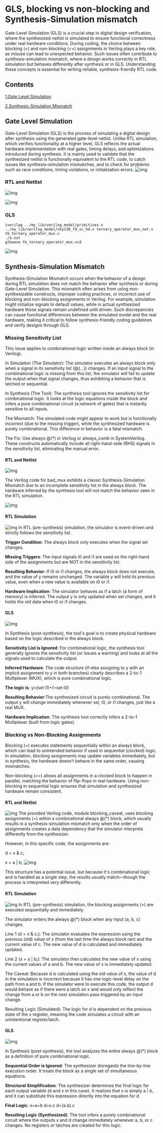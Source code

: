 
# GLS, blocking vs non-blocking and Synthesis-Simulation mismatch

Gate-Level Simulation (GLS) is a crucial step in digital design verification, where the synthesized netlist is simulated to ensure functional correctness under real hardware conditions. During coding, the choice between blocking (=) and non-blocking (<=) assignments in Verilog plays a key role, as misuse can lead to unexpected behavior. Such issues often contribute to synthesis–simulation mismatch, where a design works correctly in RTL simulation but behaves differently after synthesis or in GLS. Understanding these concepts is essential for writing reliable, synthesis-friendly RTL code.

## Contents
 
 [1.Gate Level Simulation](#gate-level-simulation)

 [2.Synthesis-Simulation Mismatch](#synthesis-simulation-mismatch)
 
## Gate Level Simulation
   Gate-Level Simulation (GLS) is the process of simulating a digital design after synthesis using the generated gate-level netlist. Unlike RTL simulation, which verifies functionality at a higher level, GLS reflects the actual hardware implementation with real gates, timing delays, and optimizations introduced during synthesis. It is mainly used to validate that the synthesized netlist is functionally equivalent to the RTL code, to catch issues like synthesis–simulation mismatches, and to check for problems such as race conditions, timing violations, or initialization errors.
   ![img](https://github.com/MohammedFarhanN-off/Soc_tapout_program_week1/blob/main/Day-4/Images/Screenshot%202025-09-25%20110800.png?raw=true)

### RTL and Netlist
![img](https://github.com/MohammedFarhanN-off/Soc_tapout_program_week1/blob/main/Day-4/Images/VirtualBox_Ubuntu_25_09_2025_21_09_05.png?raw=true)
   
   ![img](https://github.com/MohammedFarhanN-off/Soc_tapout_program_week1/blob/main/Day-4/Images/VirtualBox_Ubuntu_25_09_2025_13_47_35.png?raw=true)

### GLS
  
    iverilog ../my_lib/verilog_model/primitives.v ../my_lib/verilog_model/sky130_fd_sc_hd.v ternary_operator_mux_net.v tb_ternary_operator_mux.v 
    ./a.out
    gtkwave tb_ternary_operator_mux.vcd

![img](https://github.com/MohammedFarhanN-off/Soc_tapout_program_week1/blob/main/Day-4/Images/VirtualBox_Ubuntu_25_09_2025_13_44_24.png?raw=true)

## Synthesis-Simulation Mismatch
Synthesis–Simulation Mismatch occurs when the behavior of a design during RTL simulation does not match the behavior after synthesis or during Gate-Level Simulation. This mismatch often arises from using non-synthesizable constructs, improper coding practices, or incorrect use of blocking and non-blocking assignments in Verilog. For example, simulation might initialize signals to default values, while in actual synthesized hardware those signals remain undefined until driven. Such discrepancies can cause functional differences between the simulated model and the real hardware, making it critical to follow synthesis-friendly coding guidelines and verify designs through GLS.

### Missing Sensitivity List
This issue applies to combinational logic written inside an always block (in Verilog).

In Simulation (The Simulator): The simulator executes an always block only when a signal in its sensitivity list (@(...)) changes. If an input signal to the combinational logic is missing from this list, the simulator will fail to update the output when that signal changes, thus exhibiting a behavior that is latched or sequential.

In Synthesis (The Tool): The synthesis tool ignores the sensitivity list for combinational logic. It looks at the logic equations inside the block and infers a pure combinational circuit (a network of gates) that is instantly sensitive to all inputs.

The Mismatch: The simulated code might appear to work but is functionally incorrect (due to the missing trigger), while the synthesized hardware is purely combinational. This difference in behavior is a fatal mismatch.

The Fix: Use always @(*) in Verilog or always_comb in SystemVerilog. These constructs automatically include all right-hand-side (RHS) signals in the sensitivity list, eliminating the manual error.
#### RTL and Netlist
![img](https://github.com/MohammedFarhanN-off/Soc_tapout_program_week1/blob/main/Day-4/Images/VirtualBox_Ubuntu_25_09_2025_21_09_29.png?raw=true)

The Verilog code for bad_mux exhibits a classic Synthesis-Simulation Mismatch due to an incomplete sensitivity list in the always block. The hardware inferred by the synthesis tool will not match the behavior seen in the RTL simulation.

![img](https://github.com/MohammedFarhanN-off/Soc_tapout_program_week1/blob/main/Day-4/Images/VirtualBox_Ubuntu_25_09_2025_13_59_48.png?raw=true)

#### RTL Simulation
 
 ![img](https://github.com/MohammedFarhanN-off/Soc_tapout_program_week1/blob/main/Day-4/Images/VirtualBox_Ubuntu_25_09_2025_13_58_13.png?raw=true)
In RTL (pre-synthesis) simulation, the simulator is event-driven and strictly follows the sensitivity list.

**Trigger Condition**: The always block only executes when the signal sel changes.

**Missing Triggers**: The input signals i0 and i1 are used on the right-hand side of the assignments but are NOT in the sensitivity list.

**Resulting Behavior**:
If i0 or i1 changes, the always block does not execute, and the value of y remains unchanged.
The variable y will hold its previous value, even when a new value is available on i0 or i1.

**Hardware Implication**: The simulator behaves as if a latch (a form of memory) is inferred. The output y is only updated when sel changes, and it holds the old data when i0 or i1 changes.

#### GLS

![img](https://github.com/MohammedFarhanN-off/Soc_tapout_program_week1/blob/main/Day-4/Images/VirtualBox_Ubuntu_25_09_2025_14_01_29.png?raw=true)

In Synthesis (post-synthesis), the tool's goal is to create physical hardware based on the logic described in the always block.

**Sensitivity List is Ignored**: For combinational logic, the synthesis tool generally ignores the sensitivity list (or issues a warning) and looks at all the signals used to calculate the output.

**Inferred Hardware**: The code structure (if-else assigning to y with an implicit assignment to y in both branches) clearly describes a 2-to-1 Multiplexer (MUX), which is pure combinational logic.

**The logic is**: y=(sel⋅i1)+(~sel⋅i0)

**Resulting Behavior**:The synthesized circuit is purely combinational. The output y will change immediately whenever sel, i0, or i1 changes, just like a real MUX.

**Hardware Implication**: The synthesis tool correctly infers a 2-to-1 Multiplexer (built from logic gates).


### Blocking vs Non-Blocking Assignments
Blocking (=) executes statements sequentially within an always block, which can lead to unintended behavior if used in sequential (clocked) logic. In simulation, blocking assignments may update variables immediately, but in synthesis, the hardware doesn’t behave in the same order, causing mismatches.

Non-blocking (<=) allows all assignments in a clocked block to happen in parallel, matching the behavior of flip-flops in real hardware. Using non-blocking in sequential logic ensures that simulation and synthesized hardware remain consistent.

#### RTL and Netlist
![img](https://github.com/MohammedFarhanN-off/Soc_tapout_program_week1/blob/main/Day-4/Images/VirtualBox_Ubuntu_25_09_2025_21_09_05.png?raw=true)
The provided Verilog code, module blocking_caveat, uses blocking assignments (=) within a combinational always @(*) block, which usually results in a synthesis-simulation mismatch only when the order of assignments creates a data dependency that the simulator interprets differently from the synthesizer.

However, in this specific code, the assignments are:

d = x & c;

x = a | b;
![img](https://github.com/MohammedFarhanN-off/Soc_tapout_program_week1/blob/main/Day-4/Images/VirtualBox_Ubuntu_25_09_2025_14_07_27.png?raw=true)

This structure has a potential issue, but because it's combinational logic and is handled as a single step, the results usually match—though the process is interpreted very differently.

#### RTL Simulation
 
 ![img](https://github.com/MohammedFarhanN-off/Soc_tapout_program_week1/blob/main/Day-4/Images/VirtualBox_Ubuntu_25_09_2025_14_04_27.png?raw=true)
 In RTL (pre-synthesis) simulation, the blocking assignments (=) are executed sequentially and immediately.

The simulator enters the always @(*) block when any input (a, b, c) changes.

Line 1 (d = x & c;): The simulator evaluates the expression using the previous (old) value of x (from the last time the always block ran) and the current value of c. The new value of d is calculated and immediately updated.

Line 2 (x = a | b;): The simulator then calculates the new value of x using the current values of a and b. The new value of x is immediately updated.

The Caveat: Because d is calculated using the old value of x, the value of d in the simulation is incorrect because it has one logic-level delay on the path from a and b. If the simulator were to execute this code, the output d would behave as if there were a latch on x and would only reflect the change from a or b on the next simulation pass triggered by an input change.

Resulting Logic (Simulated): The logic for d is dependent on the previous state of the x register, meaning the code simulates a circuit with an unintentional register/latch.

#### GLS

![img](https://github.com/MohammedFarhanN-off/Soc_tapout_program_week1/blob/main/Day-4/Images/VirtualBox_Ubuntu_25_09_2025_14_06_15.png?raw=true)

In Synthesis (post-synthesis), the tool analyzes the entire always @(*) block as a definition of pure combinational logic.

**Sequential Order is Ignored**: The synthesizer disregards the line-by-line execution order. It treats the block as a single set of simultaneous equations.

**Structural Simplification**: The synthesizer determines the final logic for each output variable (d and x in this case). It realizes that x is simply a | b, and it can substitute this expression directly into the equation for d.

**Final Logic**:
x=a+b
d=x.c
d=(a.b).c

**Resulting Logic (Synthesized)**:
 The tool infers a purely combinational circuit where the outputs x and d change immediately whenever a, b, or c changes. No registers or latches are created for this logic.













  


